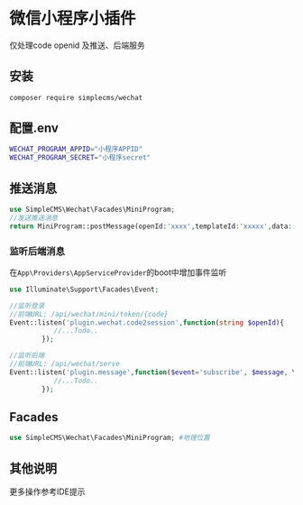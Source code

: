 # 微信小程序小插件

仅处理code openid 及推送、后端服务

## 安装

```bash
composer require simplecms/wechat
```

## 配置.env

```bash
WECHAT_PROGRAM_APPID="小程序APPID"
WECHAT_PROGRAM_SECRET="小程序secret"
```

## 推送消息

```php
use SimpleCMS\Wechat\Facades\MiniProgram; 
//发送推送消息
return MiniProgram::postMessage(openId:'xxxx',templateId:'xxxxx',data:[]);
```

### 监听后端消息

在```App\Providers\AppServiceProvider```的boot中增加事件监听

```php
use Illuminate\Support\Facades\Event;

//监听登录
//前端URL: /api/wechat/mini/token/{code}
Event::listen('plugin.wechat.code2session',function(string $openId){
           //...Todo..
        });

//监听后端
//前端URL: /api/wechat/serve
Event::listen('plugin.message',function($event='subscribe', $message, \Closure $next){
           //...Todo..
        });
```

## Facades

```php
use SimpleCMS\Wechat\Facades\MiniProgram; #地理位置 
```

## 其他说明

更多操作参考IDE提示
